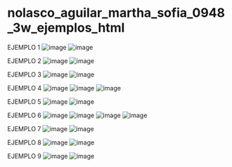 # nolasco_aguilar_martha_sofia_0948_3w_ejemplos_html

EJEMPLO 1 
![image](https://github.com/user-attachments/assets/5c7f3d52-62a7-499e-825a-93fc6b8649be)
![image](https://github.com/user-attachments/assets/be9f8d17-4e58-4245-887f-181bd53033b6)

EJEMPLO 2 
![image](https://github.com/user-attachments/assets/e4666091-c7d8-4b14-a28c-2fd43e7c0b4e)
![image](https://github.com/user-attachments/assets/a4957953-0e9a-44f5-90dc-e6e5979ef8fe)

EJEMPLO 3 
![image](https://github.com/user-attachments/assets/44677990-7d3e-4c7f-8e40-d442aa7f037d)
![image](https://github.com/user-attachments/assets/2c64554b-34b1-428a-ae8f-f504c717602e)

EJEMPLO 4
![image](https://github.com/user-attachments/assets/51ca1288-d46c-4a68-8170-eda78f7f6462)
![image](https://github.com/user-attachments/assets/3093ed25-5bf3-4aa5-8480-164e72de15f7)
![image](https://github.com/user-attachments/assets/f29d0e6c-ea67-4723-be6c-133f6047f79a)

EJEMPLO 5
![image](https://github.com/user-attachments/assets/f8dff406-e986-4f8a-a34b-d033fffbe8de)
![image](https://github.com/user-attachments/assets/422d7057-0b25-4d9a-ba87-de5d40e2e5b1)

EJEMPLO 6 
![image](https://github.com/user-attachments/assets/2c079382-8fa2-4434-94e8-96a68e9e1142)
![image](https://github.com/user-attachments/assets/0332ead9-d06b-44c1-87ce-8c7053d7b485)
![image](https://github.com/user-attachments/assets/79014cd1-a5cc-4976-8506-e1f54099c168)
![image](https://github.com/user-attachments/assets/a20c1804-6141-403d-bcdd-24ceab0caaff)

EJEMPLO 7 
![image](https://github.com/user-attachments/assets/a6b9cbb3-ad23-4507-b52f-c074b4988ed9)
![image](https://github.com/user-attachments/assets/dd2bb17f-930e-4969-af94-4ffa414e4827)

EJEMPLO 8
![image](https://github.com/user-attachments/assets/8eaf81e2-d662-44f3-a2db-d7bde43dc025)
![image](https://github.com/user-attachments/assets/01e6760f-9e8f-4fda-a7b5-aab1ee09b197)

EJEMPLO 9
![image](https://github.com/user-attachments/assets/6bcbc072-c270-4409-8bec-9e3eb1d13eba)
![image](https://github.com/user-attachments/assets/6a49a7fe-2f00-4be8-905e-f5b3588870bf)


















